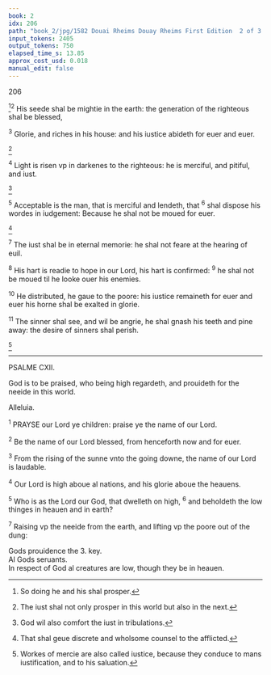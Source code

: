 ```yaml
---
book: 2
idx: 206
path: "book_2/jpg/1582 Douai Rheims Douay Rheims First Edition  2 of 3 1610 Old Testament.pdf-206.jpg"
input_tokens: 2405
output_tokens: 750
elapsed_time_s: 13.85
approx_cost_usd: 0.018
manual_edit: false
---
```

206

[^1]<sup>2</sup> His seede shal be mightie in the earth: the generation of the righteous shal be blessed,

<sup>3</sup> Glorie, and riches in his house: and his iustice abideth for euer and euer.

[^2]

<sup>4</sup> Light is risen vp in darkenes to the righteous: he is merciful, and pitiful, and iust.

[^3]

<sup>5</sup> Acceptable is the man, that is merciful and lendeth, that <sup>6</sup> shal dispose his wordes in iudgement: Because he shal not be moued for euer.

[^4]

<sup>7</sup> The iust shal be in eternal memorie: he shal not feare at the hearing of euil.

<sup>8</sup> His hart is readie to hope in our Lord, his hart is confirmed: <sup>9</sup> he shal not be moued til he looke ouer his enemies.

<sup>10</sup> He distributed, he gaue to the poore: his iustice remaineth for euer and euer his horne shal be exalted in glorie.

<sup>11</sup> The sinner shal see, and wil be angrie, he shal gnash his teeth and pine away: the desire of sinners shal perish.

[^5]

---

PSALME CXII.

<aside>God is to be praised, who being high regardeth, and prouideth for the neeide in this world.</aside>

Alleluia.

<sup>1</sup> PRAYSE our Lord ye children: praise ye the name of our Lord.

<sup>2</sup> Be the name of our Lord blessed, from henceforth now and for euer.

<sup>3</sup> From the rising of the sunne vnto the going downe, the name of our Lord is laudable.

<sup>4</sup> Our Lord is high aboue al nations, and his glorie aboue the heauens.

<sup>5</sup> Who is as the Lord our God, that dwelleth on high, <sup>6</sup> and beholdeth the low thinges in heauen and in earth?

<sup>7</sup> Raising vp the neeide from the earth, and lifting vp the poore out of the dung:

[^1]: So doing he and his shal prosper.

[^2]: The iust shal not only prosper in this world but also in the next.

[^3]: God wil also comfort the iust in tribulations.

[^4]: That shal geue discrete and wholsome counsel to the afflicted.

[^5]: Workes of mercie are also called iustice, because they conduce to mans iustification, and to his saluation.

<aside>Gods prouidence the 3. key.</aside>

<aside>Al Gods seruants.</aside>

<aside>In respect of God al creatures are low, though they be in heauen.</aside>